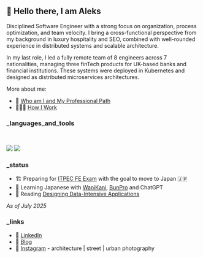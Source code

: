 ## 👋 Hello there, I am Aleks

Disciplined Software Engineer with a strong focus on organization, process optimization, and team velocity. I bring a cross-functional perspective from my background in luxury hospitality and SEO, combined with well-rounded experience in distributed systems and scalable architecture.

In my last role, I led a fully remote team of 8 engineers across 7 nationalities, managing three finTech products for UK-based banks and financial institutions. These systems were deployed in Kubernetes and designed as distributed microservices architectures.

More about me:

- 👤 [Who am I and My Professional Path](https://github.com/aleksgorbenko/whoami)
- 👨🏻‍💻 [How I Work](https://github.com/aleksgorbenko/howiwork)

### _languages_and_tools

<br>

<p align="left">
  <img src="https://skillicons.dev/icons?i=golang,java,spring,postgres,redis" />
  <img src="https://skillicons.dev/icons?i=aws,terraform,k8s,git,postman" />
</p>

### _status

- 🏗️ Preparing for [ITPEC FE Exam](https://itpec.org) with the goal to move to Japan 🇯🇵
- 💬 Learning Japanese with [WaniKani](https://www.wanikani.com), [BunPro](https://bunpro.jp) and ChatGPT
- 📖 Reading [Designing Data-Intensive Applications](https://www.oreilly.com/library/view/designing-data-intensive-applications/9781491903063/)

_As of July 2025_

### _links
- 🧰 [LinkedIn](https://www.linkedin.com/in/aleks-gorbenko-software-engineer/)
- 📝 [Blog](https://aleksgorbenko.dev)
- 📸 [Instagram](https://www.instagram.com/aleksgbko/) - architecture | street | urban photography

<!--
**aleksgorbenko/aleksgorbenko** is a ✨ _special_ ✨ repository because its `README.md` (this file) appears on your GitHub profile.

Here are some ideas to get you started:

- 🔭 I’m currently working on ...
- 🌱 I’m currently learning ...
- 👯 I’m looking to collaborate on ...
- 🤔 I’m looking for help with ...
- 💬 Ask me about ...
- 📫 How to reach me: ...
- 😄 Pronouns: ...
- ⚡ Fun fact: ...
-->
